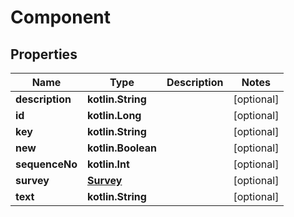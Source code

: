 
# Component

## Properties
| Name | Type | Description | Notes |
| ------------ | ------------- | ------------- | ------------- |
| **description** | **kotlin.String** |  |  [optional] |
| **id** | **kotlin.Long** |  |  [optional] |
| **key** | **kotlin.String** |  |  [optional] |
| **new** | **kotlin.Boolean** |  |  [optional] |
| **sequenceNo** | **kotlin.Int** |  |  [optional] |
| **survey** | [**Survey**](Survey.md) |  |  [optional] |
| **text** | **kotlin.String** |  |  [optional] |



